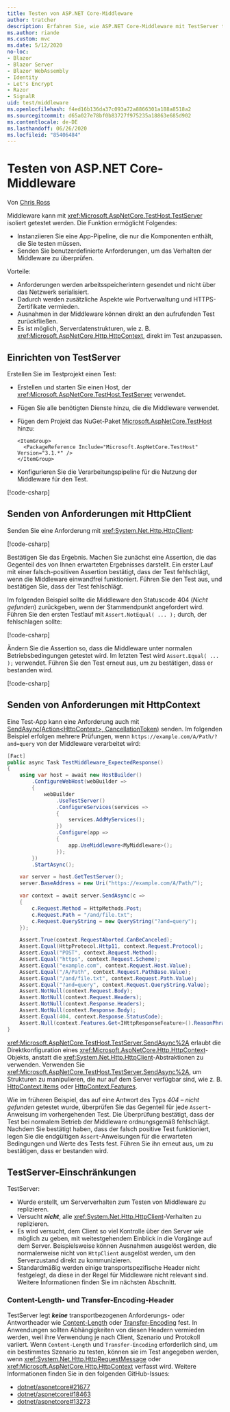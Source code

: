 ```yaml
---
title: Testen von ASP.NET Core-Middleware
author: tratcher
description: Erfahren Sie, wie ASP.NET Core-Middleware mit TestServer testen.
ms.author: riande
ms.custom: mvc
ms.date: 5/12/2020
no-loc:
- Blazor
- Blazor Server
- Blazor WebAssembly
- Identity
- Let's Encrypt
- Razor
- SignalR
uid: test/middleware
ms.openlocfilehash: f4ed16b136da37c093a72a8866301a188a8518a2
ms.sourcegitcommit: d65a027e78bf0b83727f975235a18863e685d902
ms.contentlocale: de-DE
ms.lasthandoff: 06/26/2020
ms.locfileid: "85406484"
---
```

# <a name="test-aspnet-core-middleware"></a>Testen von ASP.NET Core-Middleware

Von [Chris Ross](https://github.com/Tratcher)

Middleware kann mit <xref:Microsoft.AspNetCore.TestHost.TestServer> isoliert getestet werden. Die Funktion ermöglicht Folgendes:

* Instanziieren Sie eine App-Pipeline, die nur die Komponenten enthält, die Sie testen müssen.
* Senden Sie benutzerdefinierte Anforderungen, um das Verhalten der Middleware zu überprüfen.

Vorteile:

* Anforderungen werden arbeitsspeicherintern gesendet und nicht über das Netzwerk serialisiert.
* Dadurch werden zusätzliche Aspekte wie Portverwaltung und HTTPS-Zertifikate vermieden.
* Ausnahmen in der Middleware können direkt an den aufrufenden Test zurückfließen.
* Es ist möglich, Serverdatenstrukturen, wie z. B. <xref:Microsoft.AspNetCore.Http.HttpContext>, direkt im Test anzupassen.

## <a name="set-up-the-testserver"></a>Einrichten von TestServer

Erstellen Sie im Testprojekt einen Test:

* Erstellen und starten Sie einen Host, der <xref:Microsoft.AspNetCore.TestHost.TestServer> verwendet.
* Fügen Sie alle benötigten Dienste hinzu, die die Middleware verwendet.
* Fügen dem Projekt das NuGet-Paket [Microsoft.AspNetCore.TestHost](https://www.nuget.org/packages/Microsoft.AspNetCore.TestHost/) hinzu:
  
  ```dotnetcli
  <ItemGroup>
    <PackageReference Include="Microsoft.AspNetCore.TestHost" Version="3.1.*" />
  </ItemGroup>
  ```

* Konfigurieren Sie die Verarbeitungspipeline für die Nutzung der Middleware für den Test.

[!code-csharp[](middleware/samples_snapshot/3.x/setup.cs?highlight=4-18)]

## <a name="send-requests-with-httpclient"></a>Senden von Anforderungen mit HttpClient
Senden Sie eine Anforderung mit <xref:System.Net.Http.HttpClient>:

[!code-csharp[](middleware/samples_snapshot/3.x/request.cs?highlight=20)]

Bestätigen Sie das Ergebnis. Machen Sie zunächst eine Assertion, die das Gegenteil des von Ihnen erwarteten Ergebnisses darstellt. Ein erster Lauf mit einer falsch-positiven Assertion bestätigt, dass der Test fehlschlägt, wenn die Middleware einwandfrei funktioniert. Führen Sie den Test aus, und bestätigen Sie, dass der Test fehlschlägt.

Im folgenden Beispiel sollte die Middleware den Statuscode 404 (*Nicht gefunden*) zurückgeben, wenn der Stammendpunkt angefordert wird. Führen Sie den ersten Testlauf mit `Assert.NotEqual( ... );` durch, der fehlschlagen sollte:

[!code-csharp[](middleware/samples_snapshot/3.x/false-failure-check.cs?highlight=22)]

Ändern Sie die Assertion so, dass die Middleware unter normalen Betriebsbedingungen getestet wird. Im letzten Test wird `Assert.Equal( ... );` verwendet. Führen Sie den Test erneut aus, um zu bestätigen, dass er bestanden wird.

[!code-csharp[](middleware/samples_snapshot/3.x/final-test.cs?highlight=22)]

## <a name="send-requests-with-httpcontext"></a>Senden von Anforderungen mit HttpContext

Eine Test-App kann eine Anforderung auch mit [SendAsync(Action\<HttpContext>, CancellationToken)](xref:Microsoft.AspNetCore.TestHost.TestServer.SendAsync%2A) senden. Im folgenden Beispiel erfolgen mehrere Prüfungen, wenn `https://example.com/A/Path/?and=query` von der Middleware verarbeitet wird:

```csharp
[Fact]
public async Task TestMiddleware_ExpectedResponse()
{
    using var host = await new HostBuilder()
        .ConfigureWebHost(webBuilder =>
        {
            webBuilder
                .UseTestServer()
                .ConfigureServices(services =>
                {
                    services.AddMyServices();
                })
                .Configure(app =>
                {
                    app.UseMiddleware<MyMiddleware>();
                });
        })
        .StartAsync();

    var server = host.GetTestServer();
    server.BaseAddress = new Uri("https://example.com/A/Path/");

    var context = await server.SendAsync(c =>
    {
        c.Request.Method = HttpMethods.Post;
        c.Request.Path = "/and/file.txt";
        c.Request.QueryString = new QueryString("?and=query");
    });

    Assert.True(context.RequestAborted.CanBeCanceled);
    Assert.Equal(HttpProtocol.Http11, context.Request.Protocol);
    Assert.Equal("POST", context.Request.Method);
    Assert.Equal("https", context.Request.Scheme);
    Assert.Equal("example.com", context.Request.Host.Value);
    Assert.Equal("/A/Path", context.Request.PathBase.Value);
    Assert.Equal("/and/file.txt", context.Request.Path.Value);
    Assert.Equal("?and=query", context.Request.QueryString.Value);
    Assert.NotNull(context.Request.Body);
    Assert.NotNull(context.Request.Headers);
    Assert.NotNull(context.Response.Headers);
    Assert.NotNull(context.Response.Body);
    Assert.Equal(404, context.Response.StatusCode);
    Assert.Null(context.Features.Get<IHttpResponseFeature>().ReasonPhrase);
}
```

<xref:Microsoft.AspNetCore.TestHost.TestServer.SendAsync%2A> erlaubt die Direktkonfiguration eines <xref:Microsoft.AspNetCore.Http.HttpContext>-Objekts, anstatt die <xref:System.Net.Http.HttpClient>-Abstraktionen zu verwenden. Verwenden Sie <xref:Microsoft.AspNetCore.TestHost.TestServer.SendAsync%2A>, um Strukturen zu manipulieren, die nur auf dem Server verfügbar sind, wie z. B. [HttpContext.Items](xref:Microsoft.AspNetCore.Http.HttpContext.Items) oder [HttpContext.Features](xref:Microsoft.AspNetCore.Http.HttpContext.Features).

Wie im früheren Beispiel, das auf eine Antwort des Typs *404 – nicht gefunden* getestet wurde, überprüfen Sie das Gegenteil für jede `Assert`-Anweisung im vorhergehenden Test. Die Überprüfung bestätigt, dass der Test bei normalem Betrieb der Middleware ordnungsgemäß fehlschlägt. Nachdem Sie bestätigt haben, dass der falsch positive Test funktioniert, legen Sie die endgültigen `Assert`-Anweisungen für die erwarteten Bedingungen und Werte des Tests fest. Führen Sie ihn erneut aus, um zu bestätigen, dass er bestanden wird.

## <a name="testserver-limitations"></a>TestServer-Einschränkungen

TestServer:

* Wurde erstellt, um Serververhalten zum Testen von Middleware zu replizieren.
* Versucht ***nicht***, alle <xref:System.Net.Http.HttpClient>-Verhalten zu replizieren.
* Es wird versucht, dem Client so viel Kontrolle über den Server wie möglich zu geben, mit weitestgehendem Einblick in die Vorgänge auf dem Server. Beispielsweise können Ausnahmen ausgelöst werden, die normalerweise nicht von `HttpClient` ausgelöst werden, um den Serverzustand direkt zu kommunizieren.
* Standardmäßig werden einige transportspezifische Header nicht festgelegt, da diese in der Regel für Middleware nicht relevant sind. Weitere Informationen finden Sie im nächsten Abschnitt.

### <a name="content-length-and-transfer-encoding-headers"></a>Content-Length- und Transfer-Encoding-Header

TestServer legt ***keine*** transportbezogenen Anforderungs- oder Antwortheader wie [Content-Length](https://developer.mozilla.org/docs/Web/HTTP/Headers/Content-Length) oder [Transfer-Encoding](https://developer.mozilla.org/docs/Web/HTTP/Headers/Transfer-Encoding) fest. In Anwendungen sollten Abhängigkeiten von diesen Headern vermieden werden, weil ihre Verwendung je nach Client, Szenario und Protokoll variiert. Wenn `Content-Length` und `Transfer-Encoding` erforderlich sind, um ein bestimmtes Szenario zu testen, können sie im Test angegeben werden, wenn <xref:System.Net.Http.HttpRequestMessage> oder <xref:Microsoft.AspNetCore.Http.HttpContext> verfasst wird. Weitere Informationen finden Sie in den folgenden GitHub-Issues:

* [dotnet/aspnetcore#21677](https://github.com/dotnet/aspnetcore/issues/21677)
* [dotnet/aspnetcore#18463](https://github.com/dotnet/aspnetcore/issues/18463)
* [dotnet/aspnetcore#13273](https://github.com/dotnet/aspnetcore/issues/13273)
